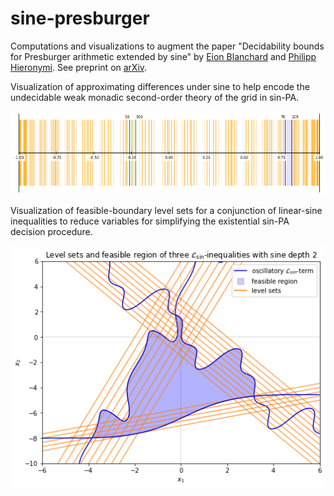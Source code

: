 # sine-presburger

Computations and visualizations to augment the paper "Decidability bounds for Presburger arithmetic extended by sine" by [Eion Blanchard](https://www.linkedin.com/in/eionblanchard/) and [Philipp Hieronymi](https://www.linkedin.com/in/philipp-hieronymi-257b916b). See preprint on [arXiv](https://arxiv.org/abs/2204.00099).

Visualization of approximating differences under sine to help encode the undecidable weak monadic second-order theory of the grid in sin-PA.

![example sin-PA mesh for Better predicate](./plots/diffmesh-50-550.png?raw=true "Better(100,140,50,550,70)")

Visualization of feasible-boundary level sets for a conjunction of linear-sine inequalities to reduce variables for simplifying the existential sin-PA decision procedure.

![example plot of level sets for multiple L_sin-inequalities](./plots/multiple-L_sin-inequalities.png?raw=true "Level sets and feasible region of three L_sin-inequalities with sine depth 2")

